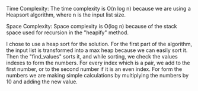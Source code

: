 Time Complexity: 
    The time complexity is O(n log n) because we are using a Heapsort algorithm, where n is the input list size.

Space Complexity:
    Space complexity is O(log n) because of the stack space used for recursion in the "heapify" method.

I chose to use a heap sort for the solution.
For the first part of the algorithm, the input list is transformed into a max heap because we can easily sort it.
Then the "find_values" sorts it, and while sorting, we check the values indexes to form the numbers. 
For every index which is a pair, we add to the first number, or to the second number if it is an even index.
For form the numbers we are making simple calculations by multiplying the numbers by 10 and adding the new value.
